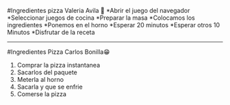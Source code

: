 #Ingredientes pizza Valeria Avila 🍕
*Abrir el juego del navegador
*Seleccionar juegos de cocina
*Preparar la masa
*Colocamos los ingredientes
*Ponemos en el horno
*Esperar 20 minutos
*Esperar otros 10 Minutos
*Disfrutar de la receta

---

#Ingredientes Pizza Carlos Bonilla😁

1. Comprar la pizza instantanea
2. Sacarlos del paquete
3. Meterla al horno
4. Sacarla y que se enfrie
5. Comerse la pizza
